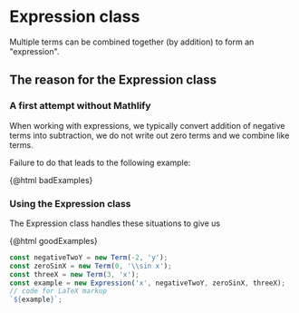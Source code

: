 <script>
    import { Fraction, Term, Expression } from '../../../../mathlify/src/index';
    import { math } from '$lib/math';
    const badExamples = math('x + -2 y + 0 \\sin x + 3 x');
    const negativeTwoY = new Term(-2, 'y');
    const zeroSinX = new Term(0, '\\sin x');
    const threeX = new Term(3, 'x');
    const example = new Expression('x', negativeTwoY, zeroSinX, threeX);
    const goodExamples = math(`${example}`);
    const oneHalf = new Fraction(1,2);
    const three = new Fraction(3);
    const sum = oneHalf.plus(three);
    const addExample = math(`${oneHalf}+${three}=${sum}`);
</script>

# Expression class

Multiple terms can be combined together (by addition) to form
an "expression".

## The reason for the Expression class

### A first attempt without Mathlify

When working with expressions, we typically convert addition of
negative terms into subtraction, we do not write out zero terms
and we combine like terms.

Failure to do that leads to the following example:

{@html badExamples}

### Using the Expression class

The Expression class handles these situations to give us

{@html goodExamples}

```js
const negativeTwoY = new Term(-2, 'y');
const zeroSinX = new Term(0, '\\sin x');
const threeX = new Term(3, 'x');
const example = new Expression('x', negativeTwoY, zeroSinX, threeX);
// code for LaTeX markup
`${example}`;
```
